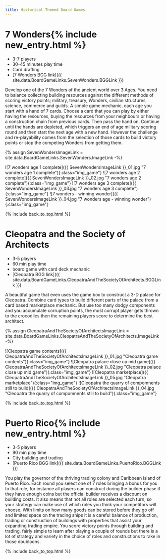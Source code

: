 ```yaml
---
title: Historical Themed Board Games
---
```


# 7 Wonders{% include new_entry.html %}

* 3-7 players
* 30-45 minutes play time
* Card drafting
* [7 Wonders BGG link]({{ site.data.BoardGameLinks.SevenWonders.BGGLink }})

Develop one of the 7 Wonders of the ancient world over 3 Ages.
You need to balance collecting building resources against the different methods of scoring victory points;
military, treasury, Wonders, civilian structures, science, commerce and guilds.
A simple game mechanic, each age you start with a hand of 7 cards.
Choose a card that you can play by either having the resources, buying the resources from your neighbours or having a construction chain from previous cards.
Then pass the hand on.
Continue until the hands are depleted, which triggers an end of age military scoring round and then start the next age with a new hand.
However the challenge and re-playability comes from the selection of those cards to build victory points or stop the competing Wonders from getting them.

{% assign SevenWondersImageLink = site.data.BoardGameLinks.SevenWonders.ImageLink -%}

![7 wonders age 1 complete]({{ SevenWondersImageLink }}_01.jpg "7 wonders age 1 complete"){:class="img_game"}
![7 wonders age 2 complete]({{ SevenWondersImageLink }}_02.jpg "7 wonders age 2 complete"){:class="img_game"}
![7 wonders age 3 complete]({{ SevenWondersImageLink }}_03.jpg "7 wonders age 3 complete"){:class="img_game"}
![7 wonders - winning wonder]({{ SevenWondersImageLink }}_04.jpg "7 wonders age - winning wonder"){:class="img_game"}

{% include back_to_top.html %}

# Cleopatra and the Society of Architects

* 3-5 players
* 60 min play time
* board game with card deck mechanic
* [Cleopatra BGG link]({{ site.data.BoardGameLinks.CleopatraAndTheSocietyOfArchitects.BGGLink }})

A beautiful game that even uses the game box to construct a 3-D palace for Cleopatra.
Combine card types to build different parts of the palace from a card based marketplace mechanic. But use too many dodgy components and you accumulate corruption points, the most corrupt player gets thrown to the crocodiles then the remaining players score to determine the best architect.

{% assign CleopatraAndTheSocietyOfArchitectsImageLink = site.data.BoardGameLinks.CleopatraAndTheSocietyOfArchitects.ImageLink -%}

![Cleopatra game contents]({{ CleopatraAndTheSocietyOfArchitectsImageLink }}_01.jpg "Cleopatra game contents"){:class="img_game"}
![Cleopatra palace close up mid game]({{ CleopatraAndTheSocietyOfArchitectsImageLink }}_02.jpg "Cleopatra palace close up mid game"){:class="img_game"}
![Cleopatra marketplace]({{ CleopatraAndTheSocietyOfArchitectsImageLink }}_05.jpg "Cleopatra marketplace"){:class="img_game"}
![Cleopatra the quarry of compomnents still to build]({{ CleopatraAndTheSocietyOfArchitectsImageLink }}_04.jpg "Cleopatra the quarry of compomnents still to build"){:class="img_game"}

{% include back_to_top.html %}

# Puerto Rico{% include new_entry.html %}

* 3-5 players
* 90 min play time
* City building and trading
* [Puerto Rico BGG link]({{ site.data.BoardGameLinks.PuertoRico.BGGLink }})

You play the governor of the thriving trading colony and Caribbean island of Puerto Rico.
Each round you select one of 7 roles bringing a bonus for you to that role, for instance all players can construct during the builder phase if they have enough coins but the official builder receives a discount on building costs.
It also means that not all roles are selected each turn, so your strategy can make use of which roles you think your competitors will choose.
With limits on how many goods can be stored before they go off and limited space on the trading ships it is a careful balance of production, trading or construction of buildings with properties that assist your expanding trading empire.
You score victory points through building and trading, fairly simple to learn after playing a couple of rounds but there is a lot of strategy and variety in the choice of roles and constructions to rake in those doubloons.

{% include back_to_top.html %}
